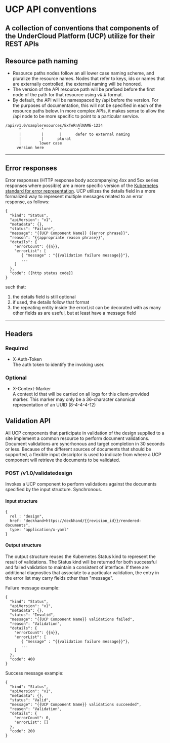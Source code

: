 # UCP API conventions
A collection of conventions that components of the UnderCloud Platform (UCP)
utilize for their REST APIs
---
## Resource path naming
* Resource paths nodes follow an all lower case naming scheme, and pluralize
the resource names. Nodes that refer to keys, ids or names that are externally
controlled, the external naming will be honored.
* The version of the API resource path will be prefixed before the first node
of the path for that resource using v#.# format.
* By default, the API will be namespaced by /api before the version. For the
purposes of documentation, this will not be specified in each of the resource
paths below. In more complex APIs, it makes sense to allow the /api node to be
more specific to point to a particular service.
```
/api/v1.0/sampleresources/ExTeRnAlNAME-1234
      ^         ^       ^       ^
      |         |       |      defer to external naming
      |         |      plural
      |        lower case
     version here
```
---
## Error responses
Error responses (HTTP response body accompanying 4xx and 5xx series responses
where possible) are a more specific version of the
[Kubernetes standard for error representation](https://github.com/kubernetes/community/blob/master/contributors/devel/api-conventions.md#response-status-kind).
UCP utilizes the details field in a more formalized way to represent multiple
messages related to an error response, as follows:

```
{
  "kind": "Status",
  "apiVersion": "v1",
  "metadata": {},
  "status": "Failure",
  "message": "{{UCP Component Name}} {{error phrase}}",
  "reason": "{{appropriate reason phrase}}",
  "details": {
    "errorCount": {{n}},
    "errorList": [
       { "message" : "{{validation failure message}}"},
       ...
    ]
  },
  "code": {{http status code}}
}
```

such that:
1. the details field is still optional
2. if used, the details follow that format
3. the repeating entity inside the errorList can be decorated with as many
other fields as are useful, but at least have a message field
---
## Headers
### Required

* X-Auth-Token  
The auth token to identify the invoking user.

### Optional

* X-Context-Marker  
A context id that will be carried on all logs for this client-provided marker.
This marker may only be a 36-character canonical representation of an UUID
(8-4-4-4-12)

## Validation API  
All UCP components that participate in validation of the design supplied to a
site implement a common resource to perform document validations. Document
validations are syncrhonous and target completion in 30 seconds or less.
Because of the different sources of documents that should be supported, a
flexible input descriptor is used to indicate from where a UCP component will
retrieve the documents to be validated.
  
### POST /v1.0/validatedesign  
Invokes a UCP component to perform validations against the documents specified
by the input structure.  Synchronous.

#### Input structure  
```
{
  rel : "design",
  href: "deckhand+https://deckhand/{{revision_id}}/rendered-documents",
  type: "application/x-yaml"
}
```
#### Output structure
The output structure reuses the Kubernetes Status kind to represent the result
of validations. The Status kind will be returned for both successful and failed
validation to maintain a consistent of interface. If there are additional
diagnostics that associate to a particular validation, the entry in the error
list may carry fields other than "message".

Failure message example:
```
{
  "kind": "Status",
  "apiVersion": "v1",
  "metadata": {},
  "status": "Invalid",
  "message": "{{UCP Component Name}} validations failed",
  "reason": "Validation",
  "details": {
    "errorCount": {{n}},
    "errorList": [
       { "message" : "{{validation failure message}}"},
       ...
    ]
  },
  "code": 400
}
```

Success message example:
```
{
  "kind": "Status",
  "apiVersion": "v1",
  "metadata": {},
  "status": "Valid",
  "message": "{{UCP Component Name}} validations succeeded",
  "reason": "Validation",
  "details": {
    "errorCount": 0,
    "errorList": []
  },
  "code": 200
}
```
